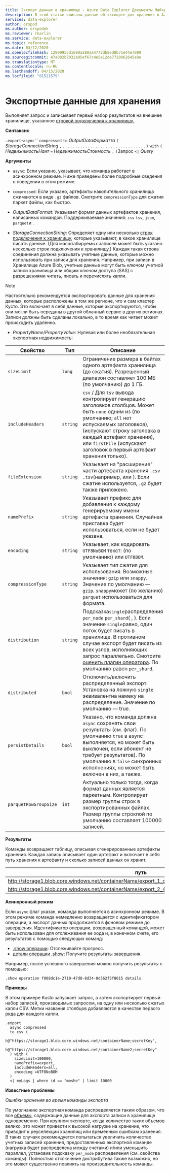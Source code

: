 ```yaml
---
title: Экспорт данных в хранилище - Azure Data Explorer Документы Майкрософт
description: В этой статье описаны данные об экспорте для хранения в Azure Data Explorer.
services: data-explorer
author: orspod
ms.author: orspodek
ms.reviewer: rkarlin
ms.service: data-explorer
ms.topic: reference
ms.date: 03/12/2020
ms.openlocfilehash: 12800955d1680a280aa4772db86d8b71e44e7089
ms.sourcegitcommit: 47a002b7032a05ef67c4e5e12de7720062645e9e
ms.translationtype: MT
ms.contentlocale: ru-RU
ms.lasthandoff: 04/15/2020
ms.locfileid: "81521579"
---
```

# <a name="export-data-to-storage"></a>Экспортные данные для хранения

Выполняет запрос и записывает первый набор результатов на внешнее хранилище, указанное [строкой подключения к хранилищу.](../../api/connection-strings/storage.md)

**Синтаксис**

`.export`-`async``compressed` `to` *OutputDataФорматта* 
 `(` *StorageConnectionString* `,` . . . . . . . . . . . . . . . . . . . . . . . . . . . . . . . . . `)` `with` `(` *НедвижимостьНаит* `=` *НедвижимостьСтоимость* `,` `)`Запрос `<|` *Query*

**Аргументы**

* `async`: Если указано, указывает, что команда работает в асинхронном режиме.
  Ниже приведены более подробные сведения о поведении в этом режиме.

* `compressed`: Если указано, артефакты накопительного хранилища сжимаются в виде `.gz` файлов. Смотрите `compressionType` для сжатия паркет файлы, как быстро. 

* *OutputDataFormat*: Указывает формат данных артефактов хранения, написанных командой. Поддерживаемые значения: `csv` `tsv`, `json`, `parquet`и .

* *StorageConnectionString*: Определяет одну или несколько [строк подключения к хранилищу,](../../api/connection-strings/storage.md) которые указывают, в какое хранилище писать данные. (Для масштабируемых записей может быть указано несколько строк подключения к хранилищу.) Каждая такая строка соединения должна указывать учетные данные, которые можно использовать при записи для хранения.
  Например, при записи в Хранилище Azure Blob, учетные данные могут быть ключом учетной записи хранилища или общим ключом доступа (SAS) с разрешениями читать, писать и перечислять капли.

> [!NOTE]
> Настоятельно рекомендуется экспортировать данные для хранения данных, которые расположены в том же регионе, что и сам кластер Кусто. Это включает в себя данные, которые экспортируются, чтобы они могли быть переданы в другой облачный сервис в других регионах. Записи должны быть сделаны локально, в то время как читает может происходить удаленно.

* *PropertyName*/*PropertyValue*: Нулевая или более необязательная экспортная недвижимость:

|Свойство        |Тип    |Описание                                                                                                                |
|----------------|--------|---------------------------------------------------------------------------------------------------------------------------|
|`sizeLimit`     |`long`  |Ограничение размера в байтах одного артефакта хранилища (до сжатия). Разрешенный диапазон составляет 100 МБ (по умолчанию) до 1 ГБ.|
|`includeHeaders`|`string`|`csv` / Для `tsv` вывода контролирует генерацию заголовков столбцов. Может быть `none` одним из (по умолчанию; `all` нет испускаемых заголовков), (испускают строку заголовка в каждый артефакт хранения), или `firstFile` (испускают заголовок в первый артефакт хранения только).|
|`fileExtension` |`string`|Указывает на "расширение" части артефакта хранения `.csv` `.tsv`(например, или ). Если сжатие используется, `.gz` будет также приложено.|
|`namePrefix`    |`string`|Указывает префикс для добавления к каждому генерируемому имени артефакта хранения. Случайная приставка будет использоваться, если не будет указана.       |
|`encoding`      |`string`|Указывает, как кодировать `UTF8NoBOM` текст: (по умолчанию) или `UTF8BOM`. |
|`compressionType`|`string`|Указывает тип сжатия для использования. Возможные значения: `gzip` или `snappy`. Значение по умолчанию — `gzip`. `snappy`может (по желанию) `parquet` использоваться для формата. |
|`distribution`   |`string`  |Подсказка`single`распределения `per_node` `per_shard`( , ). Если значение `single`равно, один поток будет писать в хранилище. В противном случае экспорт будет писать из всех узлов, исполняющих запрос параллельно. Смотрите [оценить плагин оператора](../../query/evaluateoperator.md). По умолчанию равен `per_shard`.
|`distributed`   |`bool`  |Отключить/включить распределенный экспорт. Установка на ложную `single` эквивалентна намеку на распределение. Значение по умолчанию — true.
|`persistDetails`|`bool`  |Указано, что команда должна `async` сохранять свои результаты (см. флаг). По умолчанию `true` в async выполняется, но может быть выключен, если абонент не требует результатов). По умолчанию в `false` синхронных исполнениях, но может быть включен в них, а также. |
|`parquetRowGroupSize`|`int`  |Актуально только тогда, когда формат данных является паркетным. Контролирует размер группы строк в экспортированных файлах. Размер группы строкпой по умолчанию составляет 100000 записей.|

**Результаты**

Команды возвращают таблицу, описывая сгенерированные артефакты хранения.
Каждая запись описывает один артефакт и включает в себя путь хранения к артефакту и сколько записей данных он хранит.

|путь|NumRecords|
|---|---|
|http://storage1.blob.core.windows.net/containerName/export_1_d08afcae2f044c1092b279412dcb571b.csv|10|
|http://storage1.blob.core.windows.net/containerName/export_2_454c0f1359e24795b6529da8a0101330.csv|15|

**Асинхронный режим**

Если `async` флаг указан, команда выполняется в асинхронном режиме.
В этом режиме команда немедленно возвращается с идентификатором операции, а экспорт данных продолжается в фоновом режиме до завершения. Идентификатор операции, возвращенный командой, может быть использован для отслеживания ее хода и, в конечном счете, его результатов с помощью следующих команд:

* [.show операции](../operations.md#show-operations): Отслеживайте прогресс.
* [детали операции .show](../operations.md#show-operation-details): Получите результаты завершения.

Например, после успешного завершения можно получить результаты с помощью:

```kusto
.show operation f008dc1e-2710-47d8-8d34-0d562f5f8615 details
```

**Примеры** 

В этом примере Kusto запускает запрос, а затем экспортирует первый набор записей, производимых запросом, на одну или несколько сжатых капли CSV.
Метки названия столбцов добавляются в качестве первого ряда для каждого капли.

```kusto 
.export
  async compressed
  to csv (
    h@"https://storage1.blob.core.windows.net/containerName;secretKey",
    h@"https://storage1.blob.core.windows.net/containerName2;secretKey"
  ) with (
    sizeLimit=100000,
    namePrefix=export,
    includeHeaders=all,
    encoding =UTF8NoBOM
  )
  <| myLogs | where id == "moshe" | limit 10000
```

**Известные проблемы**

*Ошибки хранения во время команды экспорта*

По умолчанию экспортная команда распределяется таким образом, что все [объемы,](../extents-overview.md) содержащие данные для экспорта записи в хранилище одновременно. При крупном экспорте, когда количество таких объемов велико, это может привести к высокой нагрузке на хранение, что приводит к реуселекции хранилищ или временным ошибкам хранения. В таких случаях рекомендуется попытаться увеличить количество учетных записей хранения, предоставленных экспортной команде (нагрузка будет распределена между счетами) и/или уменьшить параллел, установив подсказку `per_node` распределения (см. свойства команды). Полностью отключение дистрибутива также возможно, но это может существенно повлиять на производительность команды.
 